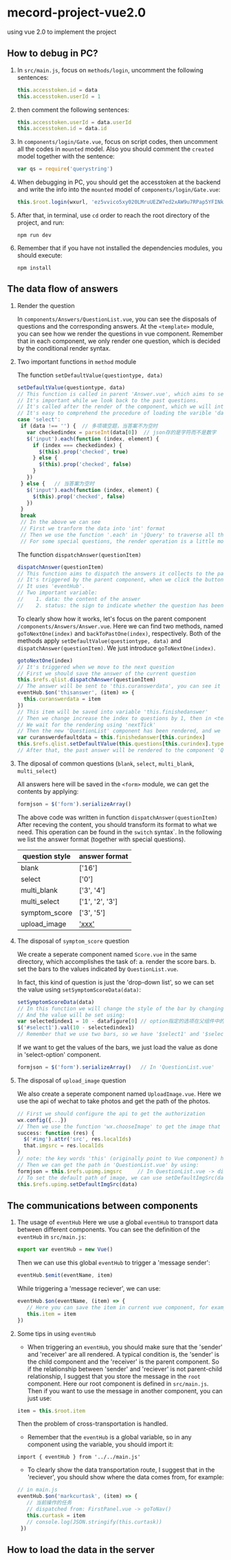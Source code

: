 # mecord-project-vue2.0
using vue 2.0 to implement the project

## How to debug in PC?

1. In `src/main.js`, focus on `methods/login`, uncomment the following sentences:
   ```javascript
   this.accesstoken.id = data    
   this.accesstoken.userId = 1  
   ```
  
2. then comment the following sentences:
   ```javascript
   this.accesstoken.userId = data.userId
   this.accesstoken.id = data.id
   ```
  
3. In `components/login/Gate.vue`, focus on script codes, then uncomment all the codes in `mounted` model. Also you should comment the `created` model together with the sentence:
   ```javascript
   var qs = require('querystring')
   ```
4. When debugging in PC, you should get the accesstoken at the backend and write the info into the `mounted` model of `components/login/Gate.vue`:
   ```javascript
   this.$root.login(wxurl, 'ez5vvico5xy020LMruUEZW7ed2xAW9u7RPap5YFINk3pNFlS6IDFYUf4VFErmjWI')  
   ```
5. After that, in terminal, use `cd` order to reach the root directory of the project, and run:
   ```Shell
   npm run dev
   ```
6. Remember that if you have not installed the dependencies modules, you should execute:
   ```Shell
   npm install
   ```
## The data flow of answers
1. Render the question

   In `components/Answers/QuestionList.vue`, you can see the disposals of questions and the corresponding answers. At the `<template>` module, you can see how we render the questions in vue component. Remember that in each component, we only render one question, which is decided by the conditional render syntax.

2. Two important functions in `method` module
 
   The function `setDefaultValue(questiontype, data)`
   
   ```javascript
   setDefaultValue(questiontype, data)
   // This function is called in parent 'Answer.vue', which aims to set the answers that users have filled right now.
   // It's important while we look back to the past questions.
   // It's called after the render of the component, which we will introduce later.
   // It's easy to comprehend the procedure of loading the varible 'data' to our component, for example
   case 'select':
    if (data !== '') {  // 多项填空题，当答案不为空时
      var checkedindex = parseInt(data[0])  // json存的是字符而不是数字
      $('input').each(function (index, element) {
        if (index === checkedindex) {
          $(this).prop('checked', true)
        } else {
          $(this).prop('checked', false)
        }
      })
    } else {   // 当答案为空时
      $('input').each(function (index, element) {
        $(this).prop('checked', false)
      })
    }
    break
    // In the above we can see
    // First we tranform the data into 'int' format
    // Then we use the function '.each' in 'jQuery' to traverse all the options, and mark the option with index equal to 'checked index' as 'checked' in '$('input')' module, for other options we just label them as 'unchecked', then you can see 'data' is successfully rendered in '<template>'.
    // For some special questions, the render operation is a little more complicated, we will introduce it later.
   ```
   
   The function `dispatchAnswer(questionItem)`
   ```javascript
   dispatchAnswer(questionItem)
   // This function aims to dispatch the answers it collects to the parent component 'Answer.vue'
   // It's triggered by the parent component, when we click the button to move to next/past question
   // It uses 'eventHub'.
   // Two important variable:
   //    1. data: the content of the answer
   //    2. status: the sign to indicate whether the question has been finished
   ```
   
   To clearly show how it works, let's focus on the parent component `/components/Answers/Answer.vue`. Here we can find two methods, named `goToNextOne(index)` and `backToPastOne(index)`, respectively. Both of the methods apply `setDefaultValue(questiontype, data)` and `dispatchAnswer(questionItem)`. We just introduce `goToNextOne(index)`.
   
   ```javascript
   gotoNextOne(index)
   // It's triggered when we move to the next question
   // First we should save the answer of the current question
   this.$refs.qlist.dispatchAnswer(questionItem)
   // The answer will be sent to 'this.curanswerdata', you can see it in 'created' part:
   eventHub.$on('thisanswer', (item) => {
     this.curanswerdata = item
   })
   // This item will be saved into variable 'this.finishedanswer'
   // Then we change increase the index to questions by 1, then in <template> -- <questionlist>, the 'question-item' will be changed to the new question, and it will force the child component 'QustionList.vue' to render it.
   // We wait for the rendering using 'nextTick'
   // Then the new 'QuestionList' component has been rendered, and we can transport the data to it (if the new question has been accomplished in the past)
   var curanswerdefaultdata = this.finishedanswer[this.curindex]
   this.$refs.qlist.setDefaultValue(this.questions[this.curindex].type, curanswerdefaultdata) 
   // After that, the past answer will be rendered to the component 'QuestionList'
   ```

3. The diposal of common questions (`blank`, `select`, `multi_blank`, `multi_select`)

   All answers here will be saved in the `<form>` module, we can get the contents by applying:
   ```javascript
   formjson = $('form').serializeArray()
   ```
   The above code was written in function `dispatchAnswer(questionItem)`
   After receving the content, you should transform its format to what we need. This operation can be found in the `switch` syntax`. In the following we list the answer format (together with special questions).

   | question style  |  answer format |
   | --------------- | ---------------|
   |      blank      |     ['16']     |
   |     select      |     ['0']      |
   |   multi_blank   |   ['3', '4']   | 
   |   multi_select  | ['1', '2', '3']|
   |   symptom_score |   ['3', '5']   |
   |    upload_image | ['xxx'](path)  |

4. The disposal of `symptom_score` question

   We create a seperate component named `Score.vue` in the same directory, which accomplishes the task of: a. render the score bars. b. set the bars to the values indicated by `QuestionList.vue`.
   
   In fact, this kind of question is just the 'drop-down list', so we can set the value using `setSymptomScoreData(data)`:
   ```javascript
   setSymptomScoreData(data)
   // In this function we will change the style of the bar by changing the class
   // And the value will be set using:
   var selectedindex1 = 10 - datafigure[0] // option指定的选项在父组件中的位置
   $('#select1').val(10 - selectedindex1)
   // Remember that we use two bars, so we have '$select1' and '$select2'
   ```
   
   If we want to get the values of the bars, we just load the value as done in 'select-option' component.
   ```javascript
   formjson = $('form').serializeArray()   // In 'QuestionList.vue'
   ```
   
5. The disposal of `upload_image` question

   We also create a seperate component named `UploadImage.vue`. Here we use the api of wechat to take photos and get the path of the photos.
   ```javascript
   // First we should configure the api to get the authorization
   wx.config({...})
   // Then we use the function 'wx.chooseImage' to get the image that users choose
   success: function (res) {
     $('#img').attr('src', res.localIds)
     that.imgsrc = res.localIds
   }
   // note: the key words 'this' (originally point to Vue component) has been covered, so we should rename 'this' as 'that'
   // Then we can get the path in 'QuestionList.vue' by using:
   formjson = this.$refs.upimg.imgsrc     // In QuestionList.vue -> dispatchAnswer
   // To set the default path of image, we can use setDefaultImgSrc(data) in 'QuestionList.vue'
   this.$refs.upimg.setDefaultImgSrc(data)
   ```
   
## The communications between components
1. The usage of `eventHub`
   Here we use a global `eventHub` to transport data between different components. You can see the definition of the `eventHub` in `src/main.js`:
   ```javascript
   export var eventHub = new Vue()
   ```
   Then we can use this global `eventHub` to trigger a 'message sender':
   ```javascript
   eventHub.$emit(eventName, item)
   ```
   While triggering a 'message reciever', we can use:
   ```javascript
   eventHub.$on(eventName, (item) => {
      // Here you can save the item in current vue component, for example
      this.item = item
   })
   ```

2. Some tips in using `eventHub`
   * When triggering an `eventHub`, you should make sure that the 'sender' and 'receiver' are all rendered. A typical condition is, the 'sender' is the child component and the 'receiver' is the parent component. So if the relationship between 'sender' and 'reciever' is not parent-child relationship, I suggest that you store the message in the `root` component. Here our root component is defined in `src/main.js`. Then if you want to use the message in another component, you can just use:
   ```javascript
   item = this.$root.item
   ```
   Then the problem of cross-transportation is handled.
   
   * Remember that the `eventHub` is a global variable, so in any component using the variable, you should import it:
   ```javasript
   import { eventHub } from '../../main.js'
   ```
   
   * To clearly show the data transportation route, I suggest that in the 'reciever', you should show where the data comes from, for example:
   ```javascript
   // in main.js
   eventHub.$on('markcurtask', (item) => {
      // 当前操作的任务
      // dispatched from: FirstPanel.vue -> goToNav()
      this.curtask = item
      // console.log(JSON.stringify(this.curtask))
    })
   ```

## How to load the data in the server 
   
